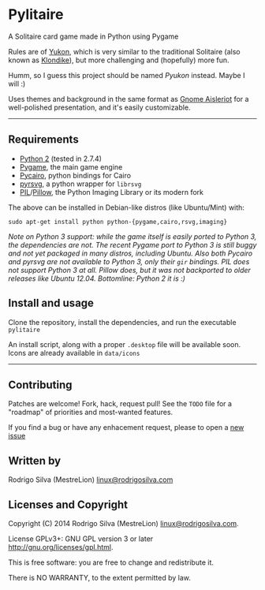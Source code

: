 Pylitaire
=========

A Solitaire card game made in Python using Pygame

Rules are of [Yukon](http://en.wikipedia.org/wiki/Yukon_%28solitaire%29), which is very similar to the traditional Solitaire (also known as [Klondike](http://en.wikipedia.org/wiki/Klondike_solitaire)), but more challenging and (hopefully) more fun.

Humm, so I guess this project should be named *Pyukon* instead. Maybe I will :)

Uses themes and background in the same format as [Gnome Aisleriot](https://wiki.gnome.org/action/show/Apps/Aisleriot) for a well-polished presentation, and it's easily customizable.

---

Requirements
------------

- [Python 2](http://www.python.org) (tested in 2.7.4)
- [Pygame](http://www.pygame.org), the main game engine
- [Pycairo](http://cairographics.org/pycairo), python bindings for Cairo
- [pyrsvg](http://cairographics.org/pyrsvg/), a python wrapper for `librsvg`
- [PIL](http://www.pythonware.com/products/pil/)/[Pillow](http://pillow.readthedocs.org), the Python Imaging Library or its modern fork

The above can be installed in Debian-like distros (like Ubuntu/Mint) with:

	sudo apt-get install python python-{pygame,cairo,rsvg,imaging}

*Note on Python 3 support: while the game itself is easily ported to Python 3, the dependencies are not. The recent Pygame port to Python 3 is still buggy and not yet packaged in many distros, including Ubuntu. Also both Pycairo and pyrsvg are not available to Python 3, only their `gir` bindings. PIL does not support Python 3 at all. Pillow does, but it was not backported to older releases like Ubuntu 12.04. Bottomline: Python 2 it is :)*


Install and usage
-----------------

Clone the repository, install the dependencies, and run the executable `pylitaire`

An install script, along with a proper `.desktop` file will be available soon. Icons are already available in `data/icons`

---

Contributing
------------

Patches are welcome! Fork, hack, request pull! See the `TODO` file for a "roadmap" of priorities and most-wanted features.

If you find a bug or have any enhacement request, please to open a [new issue](https://github.com/MestreLion/pylitaire/issues/new)


Written by
----------

Rodrigo Silva (MestreLion) <linux@rodrigosilva.com>


Licenses and Copyright
----------------------

Copyright (C) 2014 Rodrigo Silva (MestreLion) <linux@rodrigosilva.com>.

License GPLv3+: GNU GPL version 3 or later <http://gnu.org/licenses/gpl.html>.

This is free software: you are free to change and redistribute it.

There is NO WARRANTY, to the extent permitted by law.
